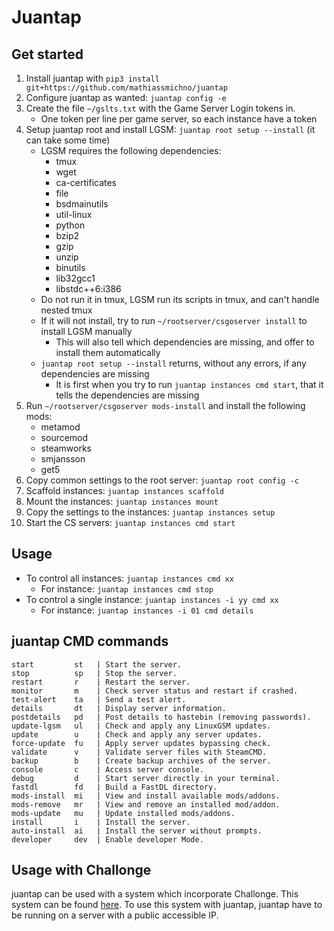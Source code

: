 # Juantap 

## Get started

1. Install juantap with `pip3 install git+https://github.com/mathiassmichno/juantap`
2. Configure juantap as wanted: `juantap config -e`
3. Create the file `~/gslts.txt` with the Game Server Login tokens in.
   * One token per line per game server, so each instance have a token
4. Setup juantap root and install LGSM: `juantap root setup --install` (it can take some time)
   * LGSM requires the following dependencies:
       * tmux
       * wget
       * ca-certificates
       * file
       * bsdmainutils
       * util-linux
       * python
       * bzip2
       * gzip
       * unzip
       * binutils
       * lib32gcc1
       * libstdc++6:i386
   * Do not run it in tmux, LGSM run its scripts in tmux, and can't handle nested tmux
   * If it will not install, try to run `~/rootserver/csgoserver install` to install LGSM manually
      * Thís will also tell which dependencies are missing, and offer to install them automatically
   * `juantap root setup --install` returns, without any errors, if any dependencies are missing
      * It is first when you try to run `juantap instances cmd start`, that it tells the dependencies are missing
5. Run `~/rootserver/csgoserver mods-install` and install the following mods:
   * metamod
   * sourcemod
   * steamworks
   * smjansson
   * get5 
6. Copy common settings to the root server: `juantap root config -c`
7. Scaffold instances: `juantap instances scaffold`
8. Mount the instances: `juantap instances mount`
9. Copy the settings to the instances: `juantap instances setup`	
10. Start the CS servers: `juantap instances cmd start`

## Usage
* To control all instances: `juantap instances cmd xx`
   * For instance:  `juantap instances cmd stop`
* To control a single instance: `juantap instances -i yy cmd xx`
   * For instance: `juantap instances -i 01 cmd details`

## juantap CMD commands
```
start         st   | Start the server.
stop          sp   | Stop the server.
restart       r    | Restart the server.
monitor       m    | Check server status and restart if crashed.
test-alert    ta   | Send a test alert.
details       dt   | Display server information.
postdetails   pd   | Post details to hastebin (removing passwords).
update-lgsm   ul   | Check and apply any LinuxGSM updates.
update        u    | Check and apply any server updates.
force-update  fu   | Apply server updates bypassing check.
validate      v    | Validate server files with SteamCMD.
backup        b    | Create backup archives of the server.
console       c    | Access server console.
debug         d    | Start server directly in your terminal.
fastdl        fd   | Build a FastDL directory.
mods-install  mi   | View and install available mods/addons.
mods-remove   mr   | View and remove an installed mod/addon.
mods-update   mu   | Update installed mods/addons.
install       i    | Install the server.
auto-install  ai   | Install the server without prompts.
developer     dev  | Enable developer Mode.

```

## Usage with Challonge
juantap can be used with a system which incorporate Challonge.
This system can be found [here](http://csgo.michno.me).
To use this system with juantap, juantap have to be running on a server with a public accessible IP.

